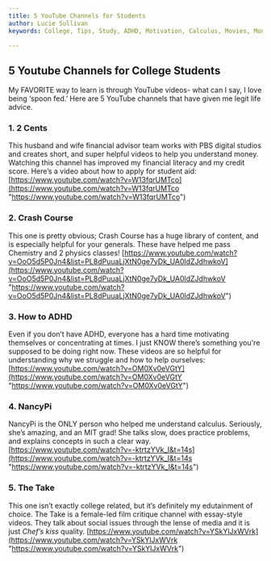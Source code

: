 ```yaml
---
title: 5 YouTube Channels for Students
author: Lucie Sullivan
keywords: College, Tips, Study, ADHD, Motivation, Calculus, Movies, Money tips, Finance

---
```

## 5 Youtube Channels for College Students

My FAVORITE way to learn is through YouTube videos- what can I say, I love being ‘spoon fed.’ Here are 5 YouTube channels that have given me legit life advice.

### 1. 2 Cents

This husband and wife financial advisor team works with PBS digital studios and creates short, and super helpful videos to help you understand money. Watching this channel has improved my financial literacy and my credit score. Here’s a video about how to apply for student aid: [https://www.youtube.com/watch?v=W13fqrUMTco](https://www.youtube.com/watch?v=W13fqrUMTco "https://www.youtube.com/watch?v=W13fqrUMTco")

### 2. Crash Course

This one is pretty obvious; Crash Course has a huge library of content, and is especially helpful for your generals. These have helped me pass Chemistry and 2 physics classes! [https://www.youtube.com/watch?v=OoO5d5P0Jn4&list=PL8dPuuaLjXtN0ge7yDk_UA0ldZJdhwkoV](https://www.youtube.com/watch?v=OoO5d5P0Jn4&list=PL8dPuuaLjXtN0ge7yDk_UA0ldZJdhwkoV "https://www.youtube.com/watch?v=OoO5d5P0Jn4&list=PL8dPuuaLjXtN0ge7yDk_UA0ldZJdhwkoV")

### 3. How to ADHD

Even if you don’t have ADHD, everyone has a hard time motivating themselves or concentrating at times. I just KNOW there’s something you're supposed to be doing right now. These videos are so helpful for understanding why we struggle and how to help ourselves: [https://www.youtube.com/watch?v=OM0Xv0eVGtY](https://www.youtube.com/watch?v=OM0Xv0eVGtY "https://www.youtube.com/watch?v=OM0Xv0eVGtY")

### 4. NancyPi

NancyPi is the ONLY person who helped me understand calculus. Seriously, she’s amazing, and an MIT grad! She talks slow, does practice problems, and explains concepts in such a clear way. [https://www.youtube.com/watch?v=-ktrtzYVk_I&t=14s](https://www.youtube.com/watch?v=-ktrtzYVk_I&t=14s "https://www.youtube.com/watch?v=-ktrtzYVk_I&t=14s")

### 5. The Take

This one isn’t exactly college related, but it’s definitely my edutainment of choice. The Take is a female-led film critique channel with essay-style videos. They talk about social issues through the lense of media and it is just _Chef’s kiss_ quality. [https://www.youtube.com/watch?v=YSkYlJxWVrk](https://www.youtube.com/watch?v=YSkYlJxWVrk "https://www.youtube.com/watch?v=YSkYlJxWVrk")